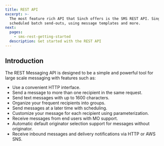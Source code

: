 ```yaml
---
title: REST API
excerpt: >-
  The most feature rich API that Sinch offers is the SMS REST API. Single messages,
  scheduled batch send-outs, using message templates and more. 
next:
  pages:
    - sms-rest-getting-started
  description: Get started with the REST API
---
```

## Introduction

The REST Messaging API is designed to be a simple and powerful tool for large scale messaging with features such as:

 - Use a convenient HTTP interface.
 - Send a message to more than one recipient in the same request.
 - Send text messages with up to 1600 characters.
 - Organize your frequent recipients into groups.
 - Send messages at a later time with scheduling.
 - Customize your message for each recipient using parameterization.
 - Receive messages from end users with MO support.
 - Automatic default originator selection support for messages without originator.
 - Receive inbound messages and delivery notifications via HTTP or AWS SNS.

<!-- > **Note**
>
> We have updated the endpoints used by the SMS REST API. [Read more](doc:sms-rest-getting-started#section-base-url) -->
